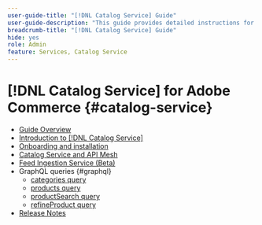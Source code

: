 ```yaml
---
user-guide-title: "[!DNL Catalog Service] Guide"
user-guide-description: "This guide provides detailed instructions for using [!DNL Catalog Service] for Adobe Commerce."
breadcrumb-title: "[!DNL Catalog Service] Guide"
hide: yes
role: Admin
feature: Services, Catalog Service
---
```

# [!DNL Catalog Service] for Adobe Commerce {#catalog-service}

- [Guide Overview](guide-overview.md)
- [Introduction to [!DNL Catalog Service]](overview.md)
- [Onboarding and installation](installation.md)
- [Catalog Service and API Mesh](mesh.md)
- [Feed Ingestion Service (Beta)](feed-ingestion.md) 
- GraphQL queries {#graphql}
    - [categories query](https://developer.adobe.com/commerce/webapi/graphql/schema/catalog-service/queries/categories/)
    - [products query](https://developer.adobe.com/commerce/webapi/graphql/schema/catalog-service/queries/products/)
    - [productSearch query](https://developer.adobe.com/commerce/webapi/graphql/schema/catalog-service/queries/product-search/)
    - [refineProduct query](https://developer.adobe.com/commerce/webapi/graphql/schema/catalog-service/queries/refine-product/)
- [Release Notes](release-notes.md)

